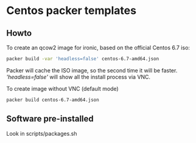 # Centos packer templates

## Howto

To create an qcow2 image for ironic, based on the official Centos 6.7 iso:
```bash
packer build -var 'headless=false' centos-6.7-amd64.json
```
Packer will cache the ISO image, so the second time it will be faster.
_'headless=false'_ will show all the install process via VNC.


To create image without VNC (default mode)
```bash
packer build centos-6.7-amd64.json
```

## Software pre-installed

Look in scripts/packages.sh
